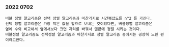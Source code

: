 ### 2022 0702 

``` 오늘은 버블정렬 알고리즘에 대해서 공부하였다.
버블 정렬 알고리즘은 선택 정렬 알고리즘과 마찬가지로 시간복잡도를 n^2 를 가진다.
선택 정렬 알고리즘은 가장 작은 값을 앞으로 보내는 것이었다면, 버블정렬 알고리즘은
옆에 수와 비교해서 옆에서보다 크면 자리를 바꿔서 맨끝에 정렬 시키는 것이다.
버블정렬 알고리즘도 선택정렬 알고리즘과 마찬가지로 정렬 알고리즘 중에서는 굉장히 느린 편이라고한다.
```
